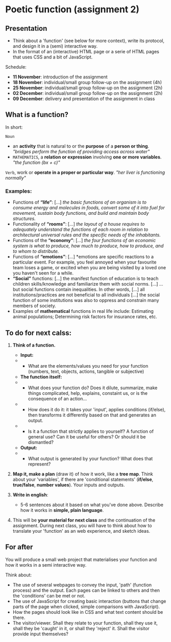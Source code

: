 # Poetic function (assignment 2)

## Presentation

- Think about a 'function' (see below for more context), write its protocol, and design it in a (semi) interactive way.
- In the format of an (interactive) HTML page or a serie of HTML pages that uses CSS and a bit of JavaScript.

Schedule:

- **11 November**: introduction of the assignment
- **18 November**: individual/small group follow-up on the assignment (4h)
- **25 November**: individual/small group follow-up on the assignment (2h)
- **02 December**: individual/small group follow-up on the assignment (2h)
- **09 December**: delivery and presentation of the assignment in class

## What is a function?

In short:

`Noun`
- an **activity** that is natural to or the **purpose** of a **person or thing**. *"bridges perform the function of providing access across water"*
- `MATHEMATICS`, a **relation or expression** involving **one or more variables**. *"the function (bx + c)"*

`Verb`, work or **operate in a proper or particular way**. *"her liver is functioning normally"*

### Examples:

- Functions of **“life”**: [...] *the basic functions of an organism is to consume energy and molecules in foods, convert some of it into fuel for movement, sustain body functions, and build and maintain body structures.*
- Functionality of **“rooms”**: [...] *the layout of a house requires to adequately understand the functions of each room in relation to architectural universal rules and the specific needs of the inhabitants.*
- Functions of the **“economy”**: [...] *the four functions of an economic system is what to produce, how much to produce, how to produce, and to whom to distribute.*
- Functions of **“emotions”**: [...] *emotions are specific reactions to a particular event. For example, you feel annoyed when your favourite team loses a game, or excited when you are being visited by a loved one you haven't seen for a while.
- **“Social”** functions: [...] the manifest function of education is to teach children skills/knowledge and familiarize them with social norms. [...] ... but social functions contain inequalities. In other words, [...] all institutions/practices are not beneficial to all individuals [...] the social function of some institutions was also to oppress and constrain many members of society.
- Examples of **mathematical** functions in real life include: Estimating animal populations; Determining risk factors for insurance rates, etc.

## To do for next calss:

1) **Think of a function.**
   - **Input:**
   - - What are the elements/values you need for your function (numbers, text, objects, actions, tangible or subjective)
   - **The function itself:**
   - - What does your function do? Does it dilute, summarize, make things complicated, help, explains, constaint us, or is the consequence of an action...
   - - How does it do it: it takes your 'input', applies conditions (if/else), then transforms it differently based on that and generates an output.
   - - Is it a function that strictly applies to yourself? A function of general use? Can it be useful for others? Or should it be dismantled?
   - **Output:**
   - - What output is generated by your function? What does that represent?

2) **Map it, make a plan** (draw it) of how it work, like a **tree map**. Think about your 'variables', if there are 'conditional statements' (**if/else**, **true/false**, **number values**). Your inputs and outputs.
   
3) **Write in english**:
   - 5-6 sentences about it based on what you've done above. Describe how it works in **simple, plain language**.

4) This will be **your material for next class** and the continuation of the assignment. During next class, you will have to think about how to translate your 'function' as an web experience, and sketch ideas.

## For after

You will produce a small web project that materialises your function and how it works in a semi interactive way.

Think about:

- The use of several webpages to convey the input, 'path' (function process) and the output. Each pages can be linked to others and then the 'conditions' can be met or not.
- The use of JavaScript for creating basic interaction (buttons that change parts of the page when clicked, simple comparisons with JavaScript).
- How the pages should look like in CSS and what text content should be there.
- The visitor/viewer. Shall they relate to your function, shall they use it, shall they be 'caught' in it, or shall they 'reject' it. Shall the visitor provide input themselves?


